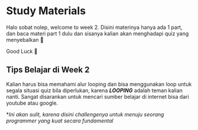 # Study Materials

Halo sobat nolep, welcome to week 2. Disini materinya hanya ada 1 part, dan baca materi part 1 dulu dan sisanya kalian akan menghadapi quiz yang menyebalkan 🗿

Good Luck 🗿

## Tips Belajar di Week 2

Kalian harus bisa memahami alur looping dan bisa menggunakan loop untuk segala situasi quiz bila diperlukan, karena ***LOOPING*** adalah teman kalian nanti. Sangat disarankan untuk mencari sumber belajar di internet bisa dari youtube atau google.

**Ini akan sulit, karena disini challengenya untuk menuju seorang programmer yang kuat secara fundamental*